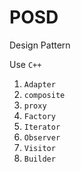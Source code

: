 # POSD
Design Pattern

Use `C++`
1. `Adapter`
2. `composite`
3. `proxy`
4. `Factory`
5. `Iterator`
6. `Observer`
7. `Visitor`
8. `Builder`

